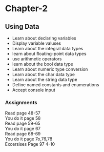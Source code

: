 # Chapter-2
<h2>Using Data</h2>

<ul>

<li>Learn about declaring variables</li>
<li> Display variable valuses</li>
<li> Learn about the integral data types</li>
<li> learn about floating-point data types</li>
<li> use arithmetic operators</li>
<li> learn about the bool data type</li>
<li> Learn about numeric type conversion</li>
<li> Learn about the char data type</li>
<li> Learn about the string data type</li>
<li> Define named constants and enumerations</li>
<li> Accept console input</li>
</ul>
<h3>Assignments</h3>

Read page 48-57 <br>
You do it page 58 <br>
Read page 59-65 <br>
You do it page 67 <br>
Read page 68-69 <br>
You do it page 7o,76,78 <br>
Excersises Page 97 4-10
